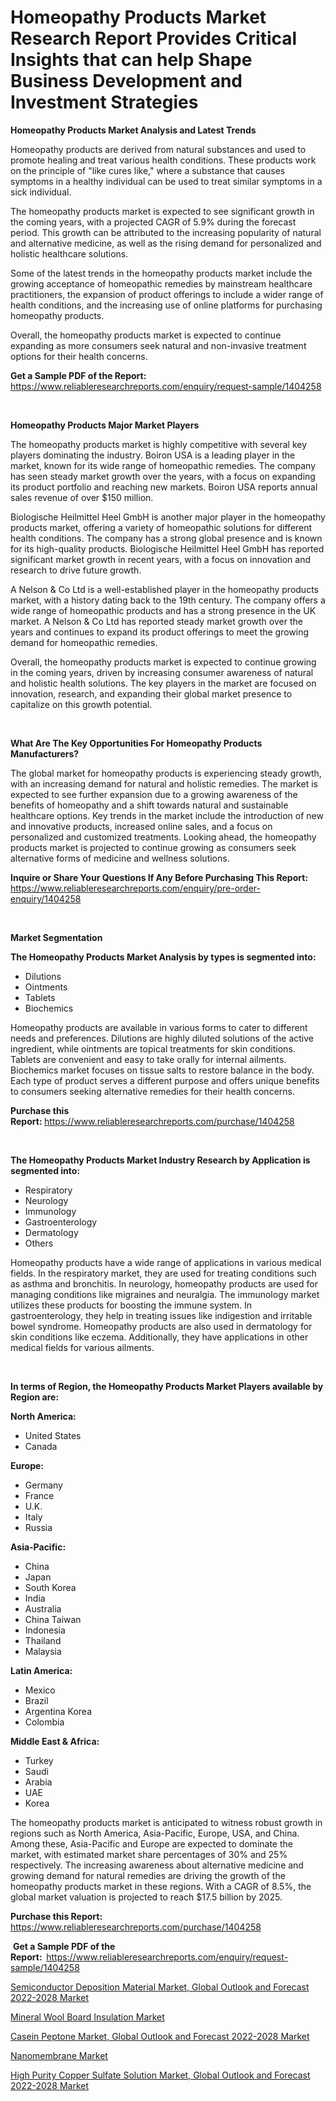 <p><h1>Homeopathy Products Market Research Report Provides Critical Insights that can help Shape Business Development and Investment Strategies</h1></p><p><strong>Homeopathy Products Market Analysis and Latest Trends</strong></p>
<p><p>Homeopathy products are derived from natural substances and used to promote healing and treat various health conditions. These products work on the principle of "like cures like," where a substance that causes symptoms in a healthy individual can be used to treat similar symptoms in a sick individual.</p><p>The homeopathy products market is expected to see significant growth in the coming years, with a projected CAGR of 5.9% during the forecast period. This growth can be attributed to the increasing popularity of natural and alternative medicine, as well as the rising demand for personalized and holistic healthcare solutions.</p><p>Some of the latest trends in the homeopathy products market include the growing acceptance of homeopathic remedies by mainstream healthcare practitioners, the expansion of product offerings to include a wider range of health conditions, and the increasing use of online platforms for purchasing homeopathy products.</p><p>Overall, the homeopathy products market is expected to continue expanding as more consumers seek natural and non-invasive treatment options for their health concerns.</p></p>
<p><strong>Get a Sample PDF of the Report:&nbsp;</strong> <a href="https://www.reliableresearchreports.com/enquiry/request-sample/1404258">https://www.reliableresearchreports.com/enquiry/request-sample/1404258</a></p>
<p>&nbsp;</p>
<p><strong>Homeopathy Products Major Market Players</strong></p>
<p><p>The homeopathy products market is highly competitive with several key players dominating the industry. Boiron USA is a leading player in the market, known for its wide range of homeopathic remedies. The company has seen steady market growth over the years, with a focus on expanding its product portfolio and reaching new markets. Boiron USA reports annual sales revenue of over $150 million.</p><p>Biologische Heilmittel Heel GmbH is another major player in the homeopathy products market, offering a variety of homeopathic solutions for different health conditions. The company has a strong global presence and is known for its high-quality products. Biologische Heilmittel Heel GmbH has reported significant market growth in recent years, with a focus on innovation and research to drive future growth.</p><p>A Nelson & Co Ltd is a well-established player in the homeopathy products market, with a history dating back to the 19th century. The company offers a wide range of homeopathic products and has a strong presence in the UK market. A Nelson & Co Ltd has reported steady market growth over the years and continues to expand its product offerings to meet the growing demand for homeopathic remedies.</p><p>Overall, the homeopathy products market is expected to continue growing in the coming years, driven by increasing consumer awareness of natural and holistic health solutions. The key players in the market are focused on innovation, research, and expanding their global market presence to capitalize on this growth potential.</p></p>
<p>&nbsp;</p>
<p><strong>What Are The Key Opportunities For Homeopathy Products Manufacturers?</strong></p>
<p><p>The global market for homeopathy products is experiencing steady growth, with an increasing demand for natural and holistic remedies. The market is expected to see further expansion due to a growing awareness of the benefits of homeopathy and a shift towards natural and sustainable healthcare options. Key trends in the market include the introduction of new and innovative products, increased online sales, and a focus on personalized and customized treatments. Looking ahead, the homeopathy products market is projected to continue growing as consumers seek alternative forms of medicine and wellness solutions.</p></p>
<p><strong>Inquire or Share Your Questions If Any Before Purchasing This Report:</strong> <a href="https://www.reliableresearchreports.com/enquiry/pre-order-enquiry/1404258">https://www.reliableresearchreports.com/enquiry/pre-order-enquiry/1404258</a></p>
<p>&nbsp;</p>
<p><strong>Market Segmentation</strong></p>
<p><strong>The Homeopathy Products Market Analysis by types is segmented into:</strong></p>
<p><ul><li>Dilutions</li><li>Ointments</li><li>Tablets</li><li>Biochemics</li></ul></p>
<p><p>Homeopathy products are available in various forms to cater to different needs and preferences. Dilutions are highly diluted solutions of the active ingredient, while ointments are topical treatments for skin conditions. Tablets are convenient and easy to take orally for internal ailments. Biochemics market focuses on tissue salts to restore balance in the body. Each type of product serves a different purpose and offers unique benefits to consumers seeking alternative remedies for their health concerns.</p></p>
<p><strong>Purchase this Report:&nbsp;</strong><a href="https://www.reliableresearchreports.com/purchase/1404258">https://www.reliableresearchreports.com/purchase/1404258</a></p>
<p>&nbsp;</p>
<p><strong>The Homeopathy Products Market Industry Research by Application is segmented into:</strong></p>
<p><ul><li>Respiratory</li><li>Neurology</li><li>Immunology</li><li>Gastroenterology</li><li>Dermatology</li><li>Others</li></ul></p>
<p><p>Homeopathy products have a wide range of applications in various medical fields. In the respiratory market, they are used for treating conditions such as asthma and bronchitis. In neurology, homeopathy products are used for managing conditions like migraines and neuralgia. The immunology market utilizes these products for boosting the immune system. In gastroenterology, they help in treating issues like indigestion and irritable bowel syndrome. Homeopathy products are also used in dermatology for skin conditions like eczema. Additionally, they have applications in other medical fields for various ailments.</p></p>
<p>&nbsp;</p>
<p><strong>In terms of Region, the Homeopathy Products Market Players available by Region are:</strong></p>
<p>
    <p> <strong> North America: </strong>
        <ul>
            <li>United States</li>
            <li>Canada</li>
        </ul>
        </p> 
    <p> <strong> Europe: </strong>
        <ul>
            <li>Germany</li>
            <li>France</li>
            <li>U.K.</li>
            <li>Italy</li>
            <li>Russia</li>
        </ul>
        </p> 
    <p> <strong> Asia-Pacific: </strong>
        <ul>
            <li>China</li>
            <li>Japan</li>
            <li>South Korea</li>
            <li>India</li>
            <li>Australia</li>
            <li>China Taiwan</li>
            <li>Indonesia</li>
            <li>Thailand</li>
            <li>Malaysia</li>
        </ul>
        </p> 
    <p> <strong> Latin America: </strong>
        <ul>
            <li>Mexico</li>
            <li>Brazil</li>
            <li>Argentina Korea</li>
            <li>Colombia</li>
        </ul>
        </p> 
    <p> <strong> Middle East & Africa: </strong>
        <ul>
            <li>Turkey</li>
            <li>Saudi</li>
            <li>Arabia</li>
            <li>UAE</li>
            <li>Korea</li>
        </ul>
    </p>
    </p>
<p><p>The homeopathy products market is anticipated to witness robust growth in regions such as North America, Asia-Pacific, Europe, USA, and China. Among these, Asia-Pacific and Europe are expected to dominate the market, with estimated market share percentages of 30% and 25% respectively. The increasing awareness about alternative medicine and growing demand for natural remedies are driving the growth of the homeopathy products market in these regions. With a CAGR of 8.5%, the global market valuation is projected to reach $17.5 billion by 2025.</p></p>
<p><strong>Purchase this Report: </strong><a href="https://www.reliableresearchreports.com/purchase/1404258">https://www.reliableresearchreports.com/purchase/1404258</a></p>
<p>&nbsp;<strong>Get a Sample PDF of the Report:&nbsp;&nbsp;</strong><a href="https://www.reliableresearchreports.com/enquiry/request-sample/1404258">https://www.reliableresearchreports.com/enquiry/request-sample/1404258</a></p>
<p><strong></strong></p>
<p><p><a href="https://poised-avenue-46d.notion.site/Decoding-the-Semiconductor-Deposition-Material-Market-Global-Outlook-and-Forecast-2022-2028-Market--a3f4804377bf48c58f945357c898d4ba">Semiconductor Deposition Material Market, Global Outlook and Forecast 2022-2028 Market</a></p><p><a href="https://view.publitas.com/reportprime-1/mineral-wool-board-insulation-market-furnish-information-about-market-size-market-share-market-dynamics-and-projections-spanning-from-2024-to-2031/">Mineral Wool Board Insulation Market</a></p><p><a href="https://gentle-editor-9db.notion.site/Insights-into-Casein-Peptone-Market-Global-Outlook-and-Forecast-2022-2028-Market-Size-Analysing-Ma-b3393f7b981849c09fba23409388a494">Casein Peptone Market, Global Outlook and Forecast 2022-2028 Market</a></p><p><a href="https://view.publitas.com/reportprime-1/nanomembrane-market-provides-a-comprehensive-analysis-including-a-macro-overview-of-the-market-as-well-as-micro-details-such-as-market-size-and-competitive-landscape/">Nanomembrane Market</a></p><p><a href="https://unruly-ladybug-44b.notion.site/High-Purity-Copper-Sulfate-Solution-Market-Global-Outlook-and-Forecast-2022-2028-Market-Size-Focuse-2605f777fb2d45379902fa9d7cf12f7c">High Purity Copper Sulfate Solution Market, Global Outlook and Forecast 2022-2028 Market</a></p></p>